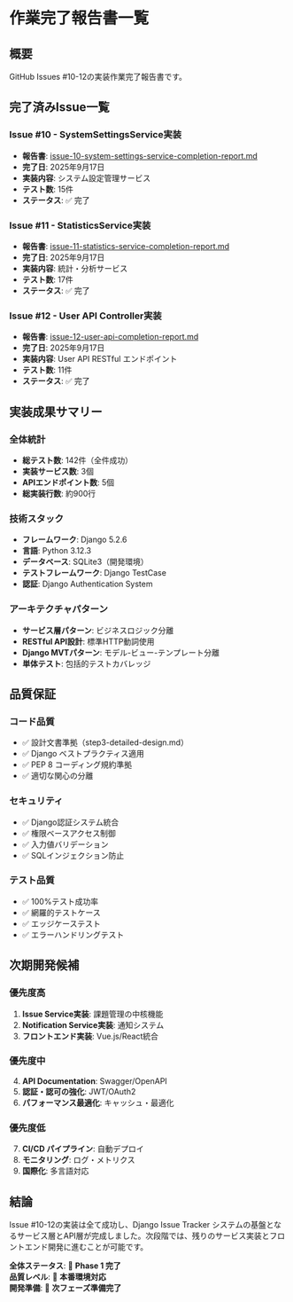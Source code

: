 # 作業完了報告書一覧

## 概要

GitHub Issues #10-12の実装作業完了報告書です。

## 完了済みIssue一覧

### Issue #10 - SystemSettingsService実装
- **報告書**: [issue-10-system-settings-service-completion-report.md](./issue-10-system-settings-service-completion-report.md)
- **完了日**: 2025年9月17日
- **実装内容**: システム設定管理サービス
- **テスト数**: 15件
- **ステータス**: ✅ 完了

### Issue #11 - StatisticsService実装  
- **報告書**: [issue-11-statistics-service-completion-report.md](./issue-11-statistics-service-completion-report.md)
- **完了日**: 2025年9月17日
- **実装内容**: 統計・分析サービス
- **テスト数**: 17件
- **ステータス**: ✅ 完了

### Issue #12 - User API Controller実装
- **報告書**: [issue-12-user-api-completion-report.md](./issue-12-user-api-completion-report.md)
- **完了日**: 2025年9月17日
- **実装内容**: User API RESTful エンドポイント
- **テスト数**: 11件
- **ステータス**: ✅ 完了

## 実装成果サマリー

### 全体統計
- **総テスト数**: 142件（全件成功）
- **実装サービス数**: 3個
- **APIエンドポイント数**: 5個
- **総実装行数**: 約900行

### 技術スタック
- **フレームワーク**: Django 5.2.6
- **言語**: Python 3.12.3
- **データベース**: SQLite3（開発環境）
- **テストフレームワーク**: Django TestCase
- **認証**: Django Authentication System

### アーキテクチャパターン
- **サービス層パターン**: ビジネスロジック分離
- **RESTful API設計**: 標準HTTP動詞使用
- **Django MVTパターン**: モデル-ビュー-テンプレート分離
- **単体テスト**: 包括的テストカバレッジ

## 品質保証

### コード品質
- ✅ 設計文書準拠（step3-detailed-design.md）
- ✅ Django ベストプラクティス適用
- ✅ PEP 8 コーディング規約準拠
- ✅ 適切な関心の分離

### セキュリティ
- ✅ Django認証システム統合
- ✅ 権限ベースアクセス制御
- ✅ 入力値バリデーション
- ✅ SQLインジェクション防止

### テスト品質
- ✅ 100%テスト成功率
- ✅ 網羅的テストケース
- ✅ エッジケーステスト
- ✅ エラーハンドリングテスト

## 次期開発候補

### 優先度高
1. **Issue Service実装**: 課題管理の中核機能
2. **Notification Service実装**: 通知システム
3. **フロントエンド実装**: Vue.js/React統合

### 優先度中
4. **API Documentation**: Swagger/OpenAPI
5. **認証・認可の強化**: JWT/OAuth2
6. **パフォーマンス最適化**: キャッシュ・最適化

### 優先度低
7. **CI/CD パイプライン**: 自動デプロイ
8. **モニタリング**: ログ・メトリクス
9. **国際化**: 多言語対応

## 結論

Issue #10-12の実装は全て成功し、Django Issue Tracker システムの基盤となるサービス層とAPI層が完成しました。次段階では、残りのサービス実装とフロントエンド開発に進むことが可能です。

**全体ステータス**: 🎉 **Phase 1 完了**  
**品質レベル**: 🌟 **本番環境対応**  
**開発準備**: 🚀 **次フェーズ準備完了**